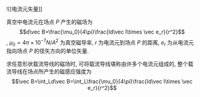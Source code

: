 ![[电流元矢量]]

真空中电流元在场点 $P$ 产生的磁场为 $$d\vec B=\frac{\mu_0}{4\pi}\frac{Id\vec l\times \vec e_r}{r^2}$$, $\mu_0=4\pi\times 10^{-7}N/A^2$ 为真空磁导率, $r$ 为电流元到场点 $P$ 的距离, $e_r$ 为从电流元指向场点 $P$ 的径矢方向的单位矢量. 

求任意形状载流导线的磁场时, 可将载流导线堪称由许多个电流元组成的, 整个载流导线在场点所产生的磁感应强度为 $$\vec B=\int_Ld\vec B=\int_L\frac{\mu_0}{4\pi}\frac{Id\vec l\times \vec e_r}{r^2}$$
